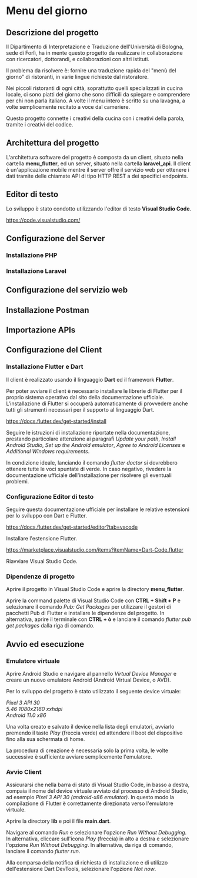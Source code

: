 # Menu del giorno

## Descrizione del progetto

Il Dipartimento di Interpretazione e Traduzione dell'Università di Bologna, sede di Forlì, ha in mente questo progetto da realizzare in collaborazione con ricercatori, dottorandi, e collaborazioni con altri istituti.

Il problema da risolvere è: fornire una traduzione rapida del "menù del giorno" di ristoranti, in varie lingue richieste dal ristoratore. 

Nei piccoli ristoranti di ogni città, soprattutto quelli specializzati in cucina locale, ci sono piatti del giorno che sono difficili da spiegare e comprendere per chi non parla italiano. A volte il menu intero è scritto su una lavagna, a volte semplicemente recitato a voce dal cameriere.

Questo progetto connette i creativi della cucina con i creativi della parola, tramite i creativi del codice.

## Architettura del progetto

L'architettura software del progetto è composta da un client, situato nella cartella **menu_flutter**, ed un server, situato nella cartella **laravel_api**. Il client è un'applicazione mobile mentre il server offre il servizio web per ottenere i dati tramite delle chiamate API di tipo HTTP REST a dei specifici endpoints.

## Editor di testo

Lo sviluppo è stato condotto utilizzando l'editor di testo **Visual Studio Code**.

https://code.visualstudio.com/

## Configurazione del Server

### Installazione PHP

### Installazione Laravel

## Configurazione del servizio web

## Installazione Postman

## Importazione APIs

## Configurazione del Client

### Installazione Flutter e Dart

Il client è realizzato usando il linguaggio **Dart** ed il framework **Flutter**.

Per poter avviare il client è necessario installare le librerie di Flutter per il proprio sistema operativo dal sito della documentazione ufficiale. L'installazione di Flutter si occuperà automaticamente di provvedere anche tutti gli strumenti necessari per il supporto al linguaggio Dart.

https://docs.flutter.dev/get-started/install

Seguire le istruzioni di installazione riportate nella documentazione, prestando particolare attenzione ai paragrafi *Update your path*, *Install Android Studio*, *Set up the Android emulator*, *Agree to Android Licenses* e *Additional Windows requirements*.

In condizione ideale, lanciando il comando *flutter doctor* si dovrebbero ottenere tutte le voci spuntate di verde. In caso negativo, rivedere la documentazione ufficiale dell'installazione per risolvere gli eventuali problemi.

### Configurazione Editor di testo

Seguire questa documentazione ufficiale per installare le relative estensioni per lo sviluppo con Dart e Flutter.

https://docs.flutter.dev/get-started/editor?tab=vscode

Installare l'estensione Flutter.

https://marketplace.visualstudio.com/items?itemName=Dart-Code.flutter

Riavviare Visual Studio Code.

### Dipendenze di progetto

Aprire il progetto in Visual Studio Code e aprire la directory **menu_flutter**.

Aprire la command palette di Visual Studio Code con **CTRL + Shift + P** e selezionare il comando *Pub: Get Packages* per utilizzare il gestori di pacchetti Pub di Flutter e installare le dipendenze del progetto. In alternativa, aprire il terminale con **CTRL + ò** e lanciare il comando *flutter pub get packages* dalla riga di comando.

## Avvio ed esecuzione

### Emulatore virtuale

Aprire Android Studio e navigare al pannello *Virtual Device Manager* e creare un nuovo emulatore Android (Android Virtual Device, o AVD).

Per lo sviluppo del progetto è stato utilizzato il seguente device virtuale:

*Pixel 3 API 30*  
*5.46 1080x2160 xxhdpi*  
*Android 11.0 x86*  

Una volta creato e salvato il device nella lista degli emulatori, avviarlo premendo il tasto *Play* (freccia verde) ed attendere il boot del dispositivo fino alla sua schermata di home.

La procedura di creazione è necessaria solo la prima volta, le volte successive è sufficiente avviare semplicemente l'emulatore.

### Avvio Client

Assicurarsi che nella barra di stato di Visual Studio Code, in basso a destra, compaia il nome del device virtuale avviato dal processo di Android Studio, ad esempio *Pixel 3 API 30 (android-x86 emulator)*. In questo modo la compilazione di Flutter è correttamente direzionata verso l'emulatore virtuale.

Aprire la directory **lib** e poi il file **main.dart**.

Navigare al comando *Run* e selezionare l'opzione *Run Without Debugging*.
In alternativa, cliccare sull'icona *Play* (freccia) in alto a destra e selezionare l'opzione *Run Without Debugging*.
In alternativa, da riga di comando, lanciare il comando *flutter run*.

Alla comparsa della notifica di richiesta di installazione e di utilizzo dell'estensione Dart DevTools, selezionare l'opzione *Not now*.